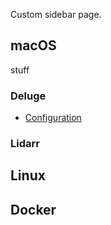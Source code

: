 Custom sidebar page.

## macOS

stuff

### Deluge
- [Configuration](/davidnewhall/autotyed/wiki/deluge/Configuration)

### Lidarr

## Linux

## Docker
